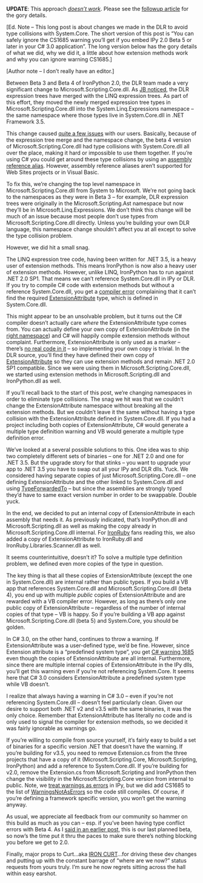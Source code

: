 **UPDATE**: This approach <span
style="text-decoration: underline;">*doesn’t work*</span>. Please see
the [followup
article](http://devhawk.net/2008/10/21/the-fifth-assembly/) for the gory
details.

[Ed. Note – This long post is about changes we made in the DLR to avoid
type collisions with System.Core. The short version of this post is “You
can safely ignore the CS1685 warning you’ll get if you embed IPy 2.0
Beta 5 or later in your C\# 3.0 application”. The long version below has
the gory details of what we did, why we did it, a little about how
extension methods work and why you can ignore warning CS1685.]

[Author note – I don’t really have an editor.]

Between Beta 3 and Beta 4 of IronPython 2.0, the DLR team made a very
significant change to Microsoft.Scripting.Core.dll. As [JB
noticed](http://evain.net/blog/articles/2008/07/29/net-4-c-4-and-the-dlr),
the DLR expression trees have merged with the LINQ expression trees. As
part of this effort, they moved the newly merged expression tree types
in Microsoft.Scripting.Core.dll into the System.Linq.Expressions
namespace – the same namespace where those types live in System.Core.dll
in .NET Framework 3.5.

This change caused [quite a few
issues](http://lists.ironpython.com/pipermail/users-ironpython.com/2008-August/thread.html#8036)
with our users. Basically, because of the expression tree merge and the
namespace change, the beta 4 version of Microsoft.Scripting.Core.dll had
type collisions with System.Core.dll all over the place, making it hard
or impossible to use them together. If you’re using C\# you could get
around these type collisions by using an [assembly reference
alias](http://msdn.microsoft.com/en-us/library/yabyz3h4.aspx). However,
assembly reference aliases aren’t supported for Web Sites projects or in
Visual Basic.

To fix this, we’re changing the top level namespace in
Microsoft.Scripting.Core.dll from System to Microsoft. We’re not going
back to the namespaces as they were in Beta 3 – for example, DLR
expression trees were originally in the Microsoft.Scripting.Ast
namespace but now they’ll be in Microsoft.Linq.Expressions. We don’t
think this change will be much of an issue because most people don’t use
types from Microsoft.Scripting.Core.dll directly. Unless you’re building
your own DLR language, this namespace change shouldn’t affect you at all
except to solve the type collision problem.

However, we did hit a small snag.

The LINQ expression tree code, having been written for .NET 3.5, is a
heavy user of extension methods. This means IronPython is now also a
heavy user of extension methods. However, unlike LINQ, IronPython has to
run against .NET 2.0 SP1. That means we can’t reference System.Core.dll
in IPy or DLR. If you try to compile C\# code with extension methods but
without a reference System.Core.dll, you get a [compiler
error](http://msdn.microsoft.com/en-us/library/bb384020.aspx)
complaining that it can’t find the required
[ExtensionAttribute](http://msdn.microsoft.com/en-us/library/system.runtime.compilerservices.extensionattribute.aspx)
type, which is defined in System.Core.dll.

This might appear to be an unsolvable problem, but it turns out the C\#
compiler doesn’t actually care *where* the ExtensionAttribute type comes
from. You can actually define your own copy of ExtensionAttribute (in
the [right
namespace](http://msdn.microsoft.com/en-us/library/system.runtime.compilerservices.aspx))
and C\# will happily compile extension methods without complaint.
Furthermore, ExtensionAttribute is only used as a marker – there’s [no
real code in
it](http://referencesource.microsoft.com/#mscorlib/system/runtime/compilerservices/extensionattribute.cs,dba09c2b000dafa2)
– so implementing your own copy is trivial. In the DLR source, you’ll
find they have defined their own copy of
[ExtensionAttribute](http://www.codeplex.com/IronPython/SourceControl/FileView.aspx?itemId=478318&changeSetId=39144)
so they can use extension methods and remain .NET 2.0 SP1 compatible.
Since we were using them in Microsoft.Scripting.Core.dll, we started
using extension methods in Microsoft.Scripting.dll and IronPython.dll as
well.

If you’ll recall back to the start of this post, we’re changing
namespaces in order to eliminate type collisions. The snag we hit was
that we couldn’t change the ExtensionAttribute namespace without
breaking all the extension methods. But we couldn’t leave it the same
without having a type collision with the ExtensionAttribute defined in
System.Core.dll. If you had a project including both copies of
ExtensionAttribute, C\# would generate a multiple type definition
warning and VB would generate a multiple type definition error.

We’ve looked at a several possible solutions to this. One idea was to
ship two completely different sets of binaries – one for .NET 2.0 and
one for .NET 3.5. But the upgrade story for that stinks – you want to
upgrade your app to .NET 3.5 you have to swap out all your IPy and DLR
dlls. Yuck. We considered having separate copies of just
Microsoft.Scripting.Core.dll – one defining ExtensionAttribute and the
other linked to System.Core.dll and using
[TypeForwardedTo](http://msdn.microsoft.com/en-us/library/system.runtime.compilerservices.typeforwardedtoattribute.aspx)
– but since the assemblies are strongly typed they’d have to same exact
version number in order to be swappable. Double yuck.

In the end, we decided to put an internal copy of ExtensionAttribute in
each assembly that needs it. As previously indicated, that’s
IronPython.dll and Microsoft.Scripting.dll as well as making the copy
already in Microsoft.Scripting.Core.dll internal. For
[IronRuby](http://www.ironruby.com/) fans reading this, we also added a
copy of ExtensionAttribute to IronRuby.dll and
IronRuby.Libraries.Scanner.dll as well.

It seems counterintuitive, doesn’t it? To solve a multiple type
definition problem, we defined even more copies of the type in question.

The key thing is that all these copies of ExtensionAttribute (except the
one in System.Core.dll) are internal rather than public types. If you
build a VB app that references System.Core.dll and
Microsoft.Scripting.Core.dll (beta 4), you end up with multiple *public*
copies of ExtensionAttribute and are rewarded with a VB compiler error.
However, as long as there’s only one public copy of ExtensionAttribute –
regardless of the number of internal copies of that type – VB is happy.
So if you’re building a VB app against Microsoft.Scripting.Core.dll
(beta 5) and System.Core, you should be golden.

In C\# 3.0, on the other hand, continues to throw a warning. If
ExtensionAttribute was a user-defined type, we’d be fine. However, since
Extension attribute is a “predefined system type”, you get [C\# warning
1685](http://msdn.microsoft.com/en-us/library/8xys0hxk.aspx) even though
the copies of ExtensionAttribute are all internal. Furthermore, since
there are multiple internal copies of ExtensionAttribute in the IPy
dlls, you’ll get this warning even if you’re not referencing
System.Core. It seems here that C\# 3.0 considers ExtensionAttribute a
predefined system type while VB doesn’t.

I realize that always having a warning in C\# 3.0 – even if you’re not
referencing System.Core.dll – doesn’t feel particularly clean. Given our
desire to support both .NET v2 and v3.5 with the same binaries, it was
the only choice. Remember that ExtensionAttribute has literally no code
and is only used to signal the compiler for extension methods, so we
decided it was fairly ignorable as warnings go.

If you’re willing to compile from source yourself, it’s fairly easy to
build a set of binaries for a specific version .NET that doesn’t have
the warning. If you’re building for v3.5, you need to remove
Extension.cs from the three projects that have a copy of it
(Microsoft.Scripting.Core, Microsoft.Scripting, IronPython) and add a
reference to System.Core.dll. If you’re building for v2.0, remove the
Extension.cs from Microsoft.Scripting and IronPython then change the
visibility in the Microsoft.Scripting.Core version from internal to
public. Note, we [treat warnings as
errors](http://msdn.microsoft.com/en-us/library/microsoft.build.tasks.managedcompiler.treatwarningsaserrors.aspx)
in IPy, but we did add CS1685 to the list of
[WarningsNotAsErrors](http://msdn.microsoft.com/en-us/library/microsoft.build.tasks.csc.warningsnotaserrors.aspx)
so the code still compiles. Of course, if you’re defining a framework
specific version, you won’t get the warning anyway.

As usual, we appreciate all feedback from our community so hammer on
this build as much as you can – esp. if you’ve been having type conflict
errors with Beta 4. As I [said in an earlier
post](http://devhawk.net/2008/09/17/IronPython+Beta+5.aspx), this is our
last planned beta, so now’s the time put it thru the paces to make sure
there’s nothing blocking you before we get to 2.0.

Finally, major props to Curt…aka [IRON
CURT](http://blogs.msdn.com/curth/)…for driving these dev changes and
putting up with the constant barrage of “where are we now?” status
requests from yours truly. I’m sure he now regrets sitting across the
hall within easy earshot.
